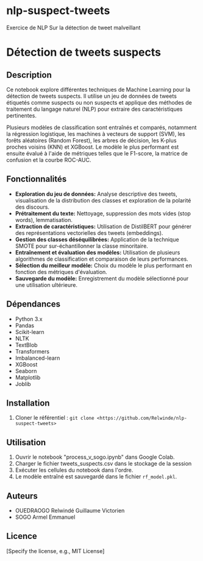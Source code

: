 # nlp-suspect-tweets
Exercice de NLP Sur la détection de tweet malveillant

# Détection de tweets suspects

## Description

Ce notebook explore différentes techniques de Machine Learning pour la détection de tweets suspects. Il utilise un jeu de données de tweets étiquetés comme suspects ou non suspects et applique des méthodes de traitement du langage naturel (NLP) pour extraire des caractéristiques pertinentes. 

Plusieurs modèles de classification sont entraînés et comparés, notamment la régression logistique, les machines à vecteurs de support (SVM), les forêts aléatoires (Random Forest), les arbres de décision, les K-plus proches voisins (KNN) et XGBoost. Le modèle le plus performant est ensuite évalué à l'aide de métriques telles que le F1-score, la matrice de confusion et la courbe ROC-AUC.

## Fonctionnalités

* **Exploration du jeu de données:** Analyse descriptive des tweets, visualisation de la distribution des classes et exploration de la polarité des discours.
* **Prétraitement du texte:** Nettoyage, suppression des mots vides (stop words), lemmatisation.
* **Extraction de caractéristiques:** Utilisation de DistilBERT pour générer des représentations vectorielles des tweets (embeddings).
* **Gestion des classes déséquilibrées:** Application de la technique SMOTE pour sur-échantillonner la classe minoritaire.
* **Entraînement et évaluation des modèles:** Utilisation de plusieurs algorithmes de classification et comparaison de leurs performances.
* **Sélection du meilleur modèle:** Choix du modèle le plus performant en fonction des métriques d'évaluation.
* **Sauvegarde du modèle:** Enregistrement du modèle sélectionné pour une utilisation ultérieure.

## Dépendances

* Python 3.x
* Pandas
* Scikit-learn
* NLTK
* TextBlob
* Transformers
* Imbalanced-learn
* XGBoost
* Seaborn
* Matplotlib
* Joblib

## Installation

1. Cloner le référentiel : `git clone <https://github.com/Relwinde/nlp-suspect-tweets>`

## Utilisation

1. Ouvrir le notebook "process_v_sogo.ipynb" dans Google Colab.
3. Charger le fichier tweets_suspects.csv dans le stockage de la session
2. Exécuter les cellules du notebook dans l'ordre.
3. Le modèle entraîné est sauvegardé dans le fichier `rf_model.pkl`.

## Auteurs

* OUEDRAOGO Relwindé Guillaume Victorien    
* SOGO Armel Emmanuel

## Licence

[Specify the license, e.g., MIT License]
